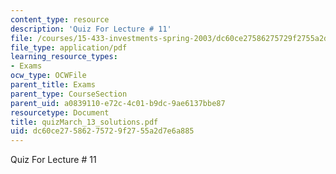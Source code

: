 ```yaml
---
content_type: resource
description: 'Quiz For Lecture # 11'
file: /courses/15-433-investments-spring-2003/dc60ce27586275729f2755a2d7e6a885_quizMarch_13_solutions.pdf
file_type: application/pdf
learning_resource_types:
- Exams
ocw_type: OCWFile
parent_title: Exams
parent_type: CourseSection
parent_uid: a0839110-e72c-4c01-b9dc-9ae6137bbe87
resourcetype: Document
title: quizMarch_13_solutions.pdf
uid: dc60ce27-5862-7572-9f27-55a2d7e6a885
---
```

Quiz For Lecture # 11

